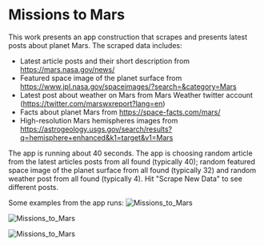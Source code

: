 # Missions to Mars

This work presents an app construction that scrapes and presents latest posts about planet Mars. The scraped data includes:

* Latest article posts and their short description from https://mars.nasa.gov/news/
* Featured space image of the planet surface from https://www.jpl.nasa.gov/spaceimages/?search=&category=Mars
* Latest post about weather on Mars from Mars Weather twitter account (https://twitter.com/marswxreport?lang=en)
* Facts about planet Mars from https://space-facts.com/mars/
* High-resolution Mars hemispheres images from https://astrogeology.usgs.gov/search/results?q=hemisphere+enhanced&k1=target&v1=Mars

The app is running about 40 seconds. The app is choosing random article from the latest articles posts from all found (typically 40); random featured space image of the planet surface from all found (typically 32) and random weather post from all found (typically 4). Hit "Scrape New Data" to see different posts.

Some examples from the app runs:
![Missions_to_Mars](screenshots/Mars_app_page_1_1.png)

![Missions_to_Mars](screenshots/Mars_app_page_1_2.png)

![Missions_to_Mars](screenshots/Mars_app_page_2_1.png)
















